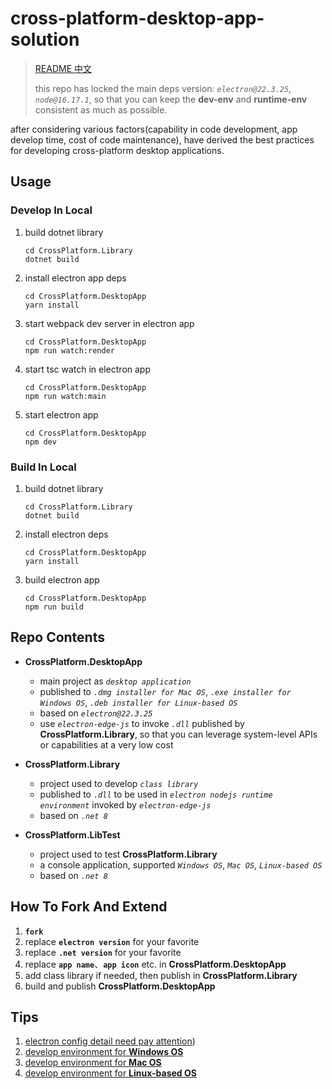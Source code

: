 # cross-platform-desktop-app-solution

> [README 中文](./README_zh.md)
>
> this repo has locked the main deps version: *`electron@22.3.25`*, *`node@16.17.1`*, so that you can keep the **dev-env** and **runtime-env** consistent as much as possible.

after considering various factors(capability in code development, app develop time, cost of code maintenance), have derived the best practices for developing cross-platform desktop applications.

## Usage

### Develop In Local
1. build dotnet library
	```shell
	cd CrossPlatform.Library
	dotnet build
	```
2. install electron app deps
	```shell
	cd CrossPlatform.DesktopApp
	yarn install
	```
3. start webpack dev server in electron app
	```shell
	cd CrossPlatform.DesktopApp
	npm run watch:render
	```
4. start tsc watch in electron app
	```shell
	cd CrossPlatform.DesktopApp
	npm run watch:main
	```
5. start electron app
	```shell
	cd CrossPlatform.DesktopApp
	npm dev
	```

### Build In Local
1. build dotnet library
	```shell
	cd CrossPlatform.Library
	dotnet build
	```
2. install electron deps
	```shell
	cd CrossPlatform.DesktopApp
	yarn install
	```
3. build electron app
	```shell
	cd CrossPlatform.DesktopApp
	npm run build
	```

## Repo Contents

+ **CrossPlatform.DesktopApp**

	+ main project as *`desktop application`*
	+ published to *`.dmg installer for Mac OS`*, *`.exe installer for Windows OS`*, *`.deb installer for Linux-based OS`*
	+ based on *`electron@22.3.25`*
	+ use *`electron-edge-js`* to invoke *`.dll`* published by **CrossPlatform.Library**, so that you can leverage system-level APIs or capabilities at a very low cost

+ **CrossPlatform.Library**

	+ project used to develop *`class library`*
	+ published to *`.dll`* to be used in *`electron nodejs runtime environment`* invoked by *`electron-edge-js`*
	+ based on *`.net 8`*

+ **CrossPlatform.LibTest**

	+ project used to test **CrossPlatform.Library**
	+ a console application, supported *`Windows OS`*, *`Mac OS`*, *`Linux-based OS`*
	+ based on *`.net 8`*

## How To Fork And Extend
1. **`fork`**
2. replace **`electron version`** for your favorite
3. replace **`.net version`** for your favorite
4. replace **`app name`**、**`app icon`** etc. in **CrossPlatform.DesktopApp**
5. add class library if needed, then publish in **CrossPlatform.Library**
6. build and publish **CrossPlatform.DesktopApp**

## Tips
1. [electron config detail need pay attention](./CrossPlatform.Docs/electron-config-need-pay-attention.md))
2. [develop environment for **Windows OS**](./CrossPlatform.Docs/develop-env-for-win.md)
3. [develop environment for **Mac OS**](./CrossPlatform.Docs/develop-env-for-mac.md)
4. [develop environment for **Linux-based OS**](./CrossPlatform.Docs/develop-env-for-linux.md)